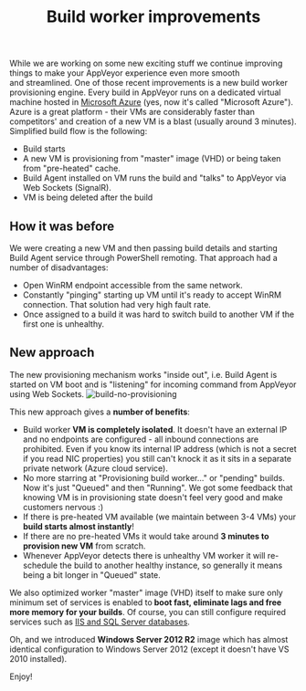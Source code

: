 ﻿---
layout: post
title: Build worker improvements
---

While we are working on some new exciting stuff we continue improving things to make your AppVeyor experience even more smooth and streamlined. One of those recent improvements is a new build worker provisioning engine. Every build in AppVeyor runs on a dedicated virtual machine hosted in <a href="http://www.azure.microsoft.com/en-us/">Microsoft Azure</a> (yes, now it's called "Microsoft Azure"). Azure is a great platform - their VMs are considerably faster than competitors' and creation of a new VM is a blast (usually around 3 minutes). Simplified build flow is the following:
<ul>
    <li>Build starts</li>
    <li>A new VM is provisioning from "master" image (VHD) or being taken from "pre-heated" cache.</li>
    <li>Build Agent installed on VM runs the build and "talks" to AppVeyor via Web Sockets (SignalR).</li>
    <li>VM is being deleted after the build</li>
</ul>
<h2>How it was before</h2>
We were creating a new VM and then passing build details and starting Build Agent service through PowerShell remoting. That approach had a number of disadvantages:
<ul>
    <li>Open WinRM endpoint accessible from the same network.</li>
    <li>Constantly "pinging" starting up VM until it's ready to accept WinRM connection. That solution had very high fault rate.</li>
    <li>Once assigned to a build it was hard to switch build to another VM if the first one is unhealthy.</li>
</ul>
<h2>New approach</h2>
The new provisioning mechanism works "inside out", i.e. Build Agent is started on VM boot and is "listening" for incoming command from AppVeyor using Web Sockets.

<img src="/site/_posts/images/build-workers/build-no-provisioning.png" alt="build-no-provisioning">

This new approach gives a <strong>number of benefits</strong>:
<ul>
    <li>Build worker <strong>VM is completely isolated</strong>. It doesn't have an external IP and no endpoints are configured - all inbound connections are prohibited. Even if you know its internal IP address (which is not a secret if you read NIC properties) you still can't knock it as it sits in a separate private network (Azure cloud service).</li>
    <li>No more starring at "Provisioning build worker..." or "pending" builds. Now it's just "Queued" and then "Running". We got some feedback that knowing VM is in provisioning state doesn't feel very good and make customers nervous :)</li>
    <li>If there is pre-heated VM available (we maintain between 3-4 VMs) your <strong>build starts almost instantly</strong>!</li>
    <li>If there are no pre-heated VMs it would take around <strong>3 minutes to provision new VM</strong> from scratch.</li>
    <li>Whenever AppVeyor detects there is unhealthy VM worker it will re-schedule the build to another healthy instance, so generally it means being a bit longer in "Queued" state.</li>
</ul>
We also optimized worker "master" image (VHD) itself to make sure only minimum set of services is enabled to<strong> boot fast, eliminate lags and free more memory for your builds</strong>. Of course, you can still configure required services such as <a href="http://www.appveyor.com/docs/services-databases">IIS and SQL Server databases</a>.

Oh, and we introduced <strong>Windows Server 2012 R2</strong> image which has almost identical configuration to Windows Server 2012 (except it doesn't have VS 2010 installed).

Enjoy!